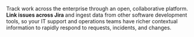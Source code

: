 <P pclass="mb-3" weight="light" color="text-gray-500 dark:text-gray-400">
    Track work across the enterprise through an open, collaborative platform. <strong
        class="font-semibold text-gray-900 dark:text-white"
    >
        Link issues across Jira
    </strong>
    and ingest data from other software development tools, so your IT support and operations teams have
    richer contextual information to rapidly respond to requests, incidents, and changes.
</P>